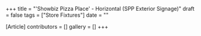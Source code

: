 +++
title = "'Showbiz Pizza Place' - Horizontal (SPP Exterior Signage)"
draft = false
tags = ["Store Fixtures"]
date = ""

[Article]
contributors = []
gallery = []
+++